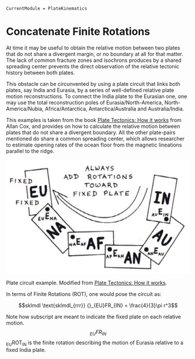 ```@meta
CurrentModule = PlateKinematics
```

# Concatenate Finite Rotations

At time it may be useful to obtain the relative motion between two plates that do not share a divergent margin, or no boundary at all for that matter. The lack of common fracture zones and isochrons produces by a shared spreading center prevents the direct observation of the relative tectonic history between both plates. 

This obstacle can be circunvented by using a plate circuit that links both plates, say India and Eurasia, by a series of well-defined relative plate motion reconstructions. To connect the India plate to the Eurasian one, one may use the total reconstruction poles of Eurasia/North-America, North-America/Nubia, Africa/Antarctica, Antarctica/Australia and Australia/India.

This examples is taken from the book [Plate Tectonics: How it works] from Allan Cox, and provides on how to calculate the relative motion between plates that do not share a divergent boundary. All the other plate-pairs mentioned do share a common spreading center, which allows researcher to estimate opening rates of the ocean floor from the magnetic lineations parallel to the ridge.

![alt text](assets/plate_circuit.png)

Plate circuit example. Modified from [Plate Tectonics: How it works].

In terms of Finite Rotations (ROT), one would pose the circuit as:


```math
sklmdl \text{sklmdl_{rrr}} {}_{EU}FR_{IN} = \frac{4}{3}\pi r^3
```

Note how subscript are meant to indicate the fixed plate on each relative motion. $${}_{EU}FR_{IN}$$ <sub>EU</sub>ROT<sub>IN</sub> is the finite rotation describing the motion of Eurasia relative to a fixed India plate.


[Plate Tectonics: How it works]: https://www.wiley.com/en-us/Plate+Tectonics%3A+How+It+Works-p-9781444314212